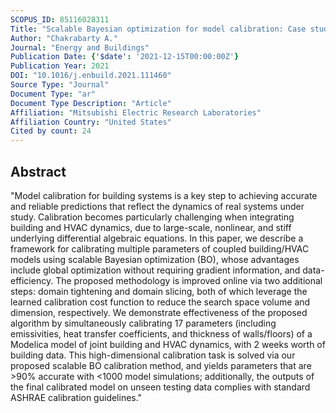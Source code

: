 ```yaml
---
SCOPUS_ID: 85116028311
Title: "Scalable Bayesian optimization for model calibration: Case study on coupled building and HVAC dynamics"
Author: "Chakrabarty A."
Journal: "Energy and Buildings"
Publication Date: {'$date': '2021-12-15T00:00:00Z'}
Publication Year: 2021
DOI: "10.1016/j.enbuild.2021.111460"
Source Type: "Journal"
Document Type: "ar"
Document Type Description: "Article"
Affiliation: "Mitsubishi Electric Research Laboratories"
Affiliation Country: "United States"
Cited by count: 24
---
```


## Abstract
"Model calibration for building systems is a key step to achieving accurate and reliable predictions that reflect the dynamics of real systems under study. Calibration becomes particularly challenging when integrating building and HVAC dynamics, due to large-scale, nonlinear, and stiff underlying differential algebraic equations. In this paper, we describe a framework for calibrating multiple parameters of coupled building/HVAC models using scalable Bayesian optimization (BO), whose advantages include global optimization without requiring gradient information, and data-efficiency. The proposed methodology is improved online via two additional steps: domain tightening and domain slicing, both of which leverage the learned calibration cost function to reduce the search space volume and dimension, respectively. We demonstrate effectiveness of the proposed algorithm by simultaneously calibrating 17 parameters (including emissivities, heat transfer coefficients, and thickness of walls/floors) of a Modelica model of joint building and HVAC dynamics, with 2 weeks worth of building data. This high-dimensional calibration task is solved via our proposed scalable BO calibration method, and yields parameters that are >90% accurate with <1000 model simulations; additionally, the outputs of the final calibrated model on unseen testing data complies with standard ASHRAE calibration guidelines."
